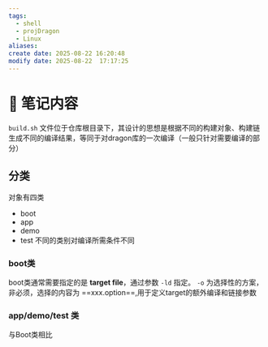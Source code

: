 ```yaml
---
tags:
  - shell
  - projDragon
  - Linux
aliases:
create date: 2025-08-22 16:20:48
modify date: 2025-08-22  17:17:25
---
```

# 📝 笔记内容

`build.sh` 文件位于仓库根目录下，其设计的思想是根据不同的构建对象、构建链生成不同的编译结果，等同于对dragon库的一次编译（一般只针对需要编译的部分）

## 分类
对象有四类
- boot
- app
- demo
- test
不同的类别对编译所需条件不同

### boot类
boot类通常需要指定的是 **target file**，通过参数 `-ld` 指定。
`-o` 为选择性的方案，非必须，选择的内容为 ==xxx.option==,用于定义target的额外编译和链接参数

### app/demo/test 类
与Boot类相比